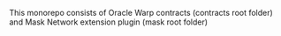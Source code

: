 This monorepo consists of Oracle Warp contracts (contracts root folder) and Mask Network extension plugin (mask root folder)
